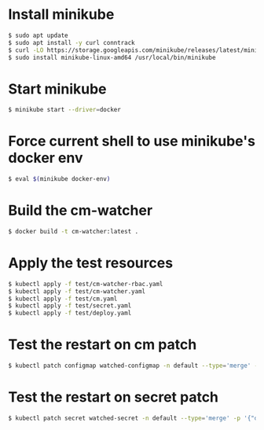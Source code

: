 # Install minikube

```sh
$ sudo apt update
$ sudo apt install -y curl conntrack
$ curl -LO https://storage.googleapis.com/minikube/releases/latest/minikube-linux-amd64
$ sudo install minikube-linux-amd64 /usr/local/bin/minikube
```

# Start minikube
```sh
$ minikube start --driver=docker
```

# Force current shell to use minikube's docker env
```sh
$ eval $(minikube docker-env)
```

# Build the cm-watcher
```sh
$ docker build -t cm-watcher:latest .
```

# Apply the test resources
```sh
$ kubectl apply -f test/cm-watcher-rbac.yaml
$ kubectl apply -f test/cm-watcher.yaml
$ kubectl apply -f test/cm.yaml
$ kubectl apply -f test/secret.yaml
$ kubectl apply -f test/deploy.yaml
```

# Test the restart on cm patch
```sh
$ kubectl patch configmap watched-configmap -n default --type='merge' -p '{"data":{"LOG_LEVEL":"debug"}}'
```

# Test the restart on secret patch
```sh
$ kubectl patch secret watched-secret -n default --type='merge' -p '{"data":{"API_KEY":"'$(echo -n "newSecretValue" | base64)'"}}'
```